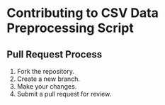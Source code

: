 # Contributing to CSV Data Preprocessing Script

## Pull Request Process

1. Fork the repository.
2. Create a new branch.
3. Make your changes.
4. Submit a pull request for review.
